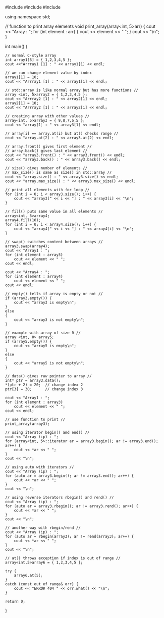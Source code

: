 #include<iostream>
#include<array>
#include<string>

using namespace std;

// function to print array elements
void print_array(array<int, 5>arr) {
	cout << "Array : ";
	for (int element : arr) {
		cout << element << " ";
	}
	cout << "\n";
}

int main() {

	// normal C-style array
	int array1[5] = { 1,2,3,4,5 };
	cout <<"Arrray1 [1] : " << array1[1] << endl;

	// we can change element value by index
	array1[1] = 10;
	cout << "Arrray1 [1] : " << array1[1] << endl;

	// std::array is like normal array but has more functions //
	array <int, 5>array2 = { 1,2,3,4,5 };
	cout << "Arrray2 [1] : " << array2[1] << endl;
	array2[1] = 10;
	cout << "Arrray2 [1] : " << array2[1] << endl;

	// creating array with other values //
	array<int, 5>array3 = { 9,8,7,6,5 };
	cout << "array[1] : " << array3[1] << endl;

	// array[i] == array.at(i) but at() checks range //
	cout << "array.at(2) : " << array3.at(2) << endl;

	// array.front() gives first element //
	// array.back() gives last element //
	cout << "array3.front() : " << array3.front() << endl;
	cout << "array3.back() : " << array3.back() << endl;

	// size() gives number of elements //
	// max_size() is same as size() in std::array //
	cout << "array.size() : " << array3.size() << endl;
	cout << "array.max_size() : " << array3.max_size() << endl;

	// print all elements with for loop //
	for (int i = 0; i < array3.size(); i++) {
		cout << "array3[" << i << "] : " << array3[i] << "\n";
	}

	// fill() puts same value in all elements //
	array<int, 5>array4;
	array4.fill(10);
	for (int i = 0; i < array4.size(); i++) {
		cout << "array4[" << i << "] : " << array4[i] << "\n";
	}

	// swap() switches content between arrays //
	array3.swap(array4);
	cout << "Array1 : ";
	for (int element : array3)
		cout << element << " ";
	cout << endl;

	cout << "Array4 : ";
	for (int element : array4)
		cout << element << " ";
	cout << endl;

	// empty() tells if array is empty or not //
	if (array3.empty()) {
		cout << "array3 is empty\n";
	}
	else
	{
		cout << "array3 is not empty\n";
	}

	// example with array of size 0 //
	array <int, 0> array5;
	if (array5.empty()) {
		cout << "array5 is empty\n";
	}
	else
	{
		cout << "array5 is not empty\n";
	}

	// data() gives raw pointer to array //
	int* ptr = array3.data();
	*(ptr + 2) = 20;  // change index 2
	ptr[3] = 30;      // change index 3

	cout << "Array1 : ";
	for (int element : array3)
		cout << element << " ";
	cout << endl;

	// use function to print //
	print_array(array3);

	// using iterator begin() and end() //
	cout << "Array (ip) : ";
	for (array<int, 5>::iterator ar = array3.begin(); ar != array3.end(); ar++) {
		cout << *ar << " ";
	}
	cout << "\n";

	// using auto with iterators //
	cout << "Array (ip) : ";
	for (auto ar = array3.begin(); ar != array3.end(); ar++) {
		cout << *ar << " ";
	}
	cout << "\n";
	
	// using reverse iterators rbegin() and rend() //
	cout << "Array (ip) : ";
	for (auto ar = array3.rbegin(); ar != array3.rend(); ar++) {
		cout << *ar << " ";
	}
	cout << "\n";

	// another way with rbegin/rend //
	cout << "Array (ip) : ";
	for (auto ar = rbegin(array3); ar != rend(array3); ar++) {
		cout << *ar << " ";
	}
	cout << "\n";

	// at() throws exception if index is out of range //
	array<int,5>array6 = { 1,2,3,4,5 };

	try {
		array6.at(5);
	}
	catch (const out_of_range& orr) {
		cout << "ERROR 404 " << orr.what() << "\n";
	}

	return 0;
}
